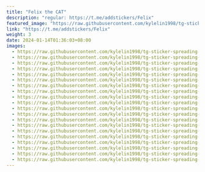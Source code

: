 ```yaml
---
title: "Felix the CAT"
description: "regular: https://t.me/addstickers/Felix"
featured_image: "https://raw.githubusercontent.com/kylelin1998/tg-sticker-spreading-worldwide-images/main/img/03d48fae-77b9-4c01-82d7-0483b06c150c.jpg"
link: "https://t.me/addstickers/Felix"
weight: 3
date: 2024-01-14T01:36:03+08:00
images:
  - https://raw.githubusercontent.com/kylelin1998/tg-sticker-spreading-worldwide-images/main/img/03d48fae-77b9-4c01-82d7-0483b06c150c.jpg
  - https://raw.githubusercontent.com/kylelin1998/tg-sticker-spreading-worldwide-images/main/img/e165e31c-eca7-4a56-8c5b-2d423451ea94.jpg
  - https://raw.githubusercontent.com/kylelin1998/tg-sticker-spreading-worldwide-images/main/img/8c40d38f-686a-45f4-aa27-4da631bdfccf.jpg
  - https://raw.githubusercontent.com/kylelin1998/tg-sticker-spreading-worldwide-images/main/img/0a5fcfcf-6ad0-4ed9-bff8-91cc7cd907e8.jpg
  - https://raw.githubusercontent.com/kylelin1998/tg-sticker-spreading-worldwide-images/main/img/dade4137-d1a7-4b32-81a2-44f693c7efb7.jpg
  - https://raw.githubusercontent.com/kylelin1998/tg-sticker-spreading-worldwide-images/main/img/e3a38641-50c4-42e4-8277-13937e977644.jpg
  - https://raw.githubusercontent.com/kylelin1998/tg-sticker-spreading-worldwide-images/main/img/d0ef289e-ccbf-44a2-a73d-c97aa506d15a.jpg
  - https://raw.githubusercontent.com/kylelin1998/tg-sticker-spreading-worldwide-images/main/img/603ac3d9-542d-421c-aff6-3b08a0dffe0b.jpg
  - https://raw.githubusercontent.com/kylelin1998/tg-sticker-spreading-worldwide-images/main/img/6182c007-1b2e-44a6-ad9f-96796df30c79.jpg
  - https://raw.githubusercontent.com/kylelin1998/tg-sticker-spreading-worldwide-images/main/img/11d92b80-7aad-4d81-9f4b-9744df026edd.jpg
  - https://raw.githubusercontent.com/kylelin1998/tg-sticker-spreading-worldwide-images/main/img/40d6693c-3b19-4149-809f-cfc8c9428c34.jpg
  - https://raw.githubusercontent.com/kylelin1998/tg-sticker-spreading-worldwide-images/main/img/c55e4df9-87c3-47f7-bcac-ebeb8075a52c.jpg
  - https://raw.githubusercontent.com/kylelin1998/tg-sticker-spreading-worldwide-images/main/img/5a88e439-4859-4be1-9921-caf3962d282d.jpg
  - https://raw.githubusercontent.com/kylelin1998/tg-sticker-spreading-worldwide-images/main/img/fa955e2e-3a10-47e7-8a6c-c0a38d40b1e5.jpg
  - https://raw.githubusercontent.com/kylelin1998/tg-sticker-spreading-worldwide-images/main/img/6501e2c7-9516-4b4f-9ce5-53919c942d32.jpg
  - https://raw.githubusercontent.com/kylelin1998/tg-sticker-spreading-worldwide-images/main/img/03634f8f-8c68-43c1-80f1-22a15801bc5d.jpg
  - https://raw.githubusercontent.com/kylelin1998/tg-sticker-spreading-worldwide-images/main/img/63451e3a-73df-461e-837c-2f07710b905a.jpg
  - https://raw.githubusercontent.com/kylelin1998/tg-sticker-spreading-worldwide-images/main/img/d93b801d-e154-4a2d-8a6d-d5ae8c4d1df9.jpg
  - https://raw.githubusercontent.com/kylelin1998/tg-sticker-spreading-worldwide-images/main/img/c1cfa7a4-e454-4b58-8775-6b7e4aa07438.jpg
  - https://raw.githubusercontent.com/kylelin1998/tg-sticker-spreading-worldwide-images/main/img/8f9abba2-2456-429b-aff1-9cb3d29d91fb.jpg
---
```

